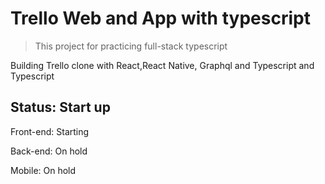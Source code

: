 # Trello Web and App with typescript


>This project for practicing full-stack typescript


Building Trello clone with React,React Native, Graphql and Typescript and Typescript

## Status: Start up

Front-end: Starting

Back-end: On hold

Mobile: On hold

